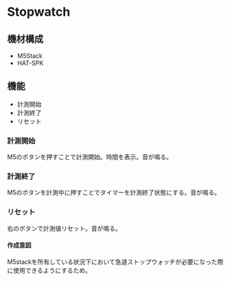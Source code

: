 # Stopwatch

## 機材構成
* M5Stack
* HAT-SPK
## 機能
* 計測開始
* 計測終了
* リセット
### 計測開始
M5のボタンを押すことで計測開始。時間を表示。音が鳴る。
### 計測終了
M5のボタンを計測中に押すことでタイマーを計測終了状態にする。音が鳴る。
### リセット
右のボタンで計測値リセット。音が鳴る。
#### 作成意図
M5stackを所有している状況下において急遽ストップウォッチが必要になった際に使用できるようにするため。
